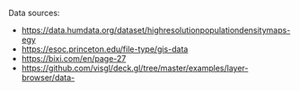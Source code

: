 Data sources: 
- https://data.humdata.org/dataset/highresolutionpopulationdensitymaps-egy
- https://esoc.princeton.edu/file-type/gis-data
- https://bixi.com/en/page-27
- https://github.com/visgl/deck.gl/tree/master/examples/layer-browser/data- 
